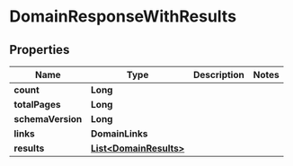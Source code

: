 

# DomainResponseWithResults


## Properties

| Name | Type | Description | Notes |
|------------ | ------------- | ------------- | -------------|
|**count** | **Long** |  |  |
|**totalPages** | **Long** |  |  |
|**schemaVersion** | **Long** |  |  |
|**links** | **DomainLinks** |  |  |
|**results** | [**List&lt;DomainResults&gt;**](DomainResults.md) |  |  |




